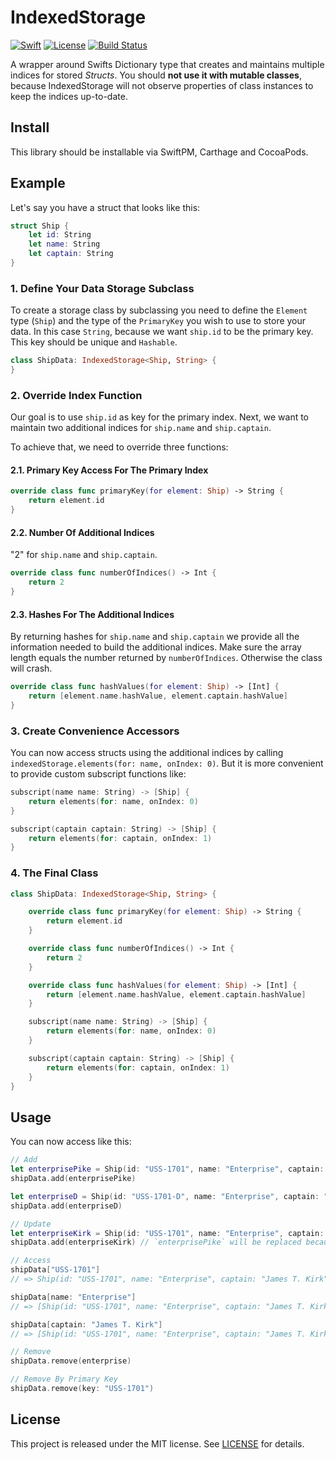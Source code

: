 # IndexedStorage

[![Swift][swift-badge]][swift-url]
[![License][mit-badge]][mit-url]
[![Build Status][travis-badge]][travis-url]

A wrapper around Swifts Dictionary type that creates and maintains multiple indices for stored _Structs_. You should **not use it with mutable classes**, because IndexedStorage will not observe properties of class instances to keep the indices up-to-date.


## Install

This library should be installable via SwiftPM, Carthage and CocoaPods.


## Example

Let's say you have a struct that looks like this:

```swift
struct Ship {
    let id: String
    let name: String
    let captain: String
}
```


### 1. Define Your Data Storage Subclass

To create a storage class by subclassing you need to define the `Element` type (`Ship`)
and the type of the `PrimaryKey` you wish to use to store your data. In this case `String`,
because we want `ship.id` to be the primary key. This key should be unique and `Hashable`.

```swift
class ShipData: IndexedStorage<Ship, String> {
}
```

### 2. Override Index Function

Our goal is to use `ship.id` as key for the primary index. Next, we want to maintain
two additional indices for `ship.name` and `ship.captain`.

To achieve that, we need to override three functions:

#### 2.1. Primary Key Access For The Primary Index

```swift
override class func primaryKey(for element: Ship) -> String {
    return element.id
}
```

#### 2.2. Number Of Additional Indices

"2" for `ship.name` and `ship.captain`.

```swift
override class func numberOfIndices() -> Int {
    return 2
}
```

#### 2.3. Hashes For The Additional Indices

By returning hashes for `ship.name` and `ship.captain` we provide all the information
needed to build the additional indices. Make sure the array length equals the number
returned by `numberOfIndices`. Otherwise the class will crash.

```swift
override class func hashValues(for element: Ship) -> [Int] {
    return [element.name.hashValue, element.captain.hashValue]
}
```

### 3. Create Convenience Accessors

You can now access structs using the additional indices by calling `indexedStorage.elements(for: name, onIndex: 0)`.
But it is more convenient to provide custom subscript functions like:

```swift
subscript(name name: String) -> [Ship] {
    return elements(for: name, onIndex: 0)
}

subscript(captain captain: String) -> [Ship] {
    return elements(for: captain, onIndex: 1)
}
```


### 4. The Final Class

```swift
class ShipData: IndexedStorage<Ship, String> {

    override class func primaryKey(for element: Ship) -> String {
        return element.id
    }

    override class func numberOfIndices() -> Int {
        return 2
    }

    override class func hashValues(for element: Ship) -> [Int] {
        return [element.name.hashValue, element.captain.hashValue]
    }

    subscript(name name: String) -> [Ship] {
        return elements(for: name, onIndex: 0)
    }

    subscript(captain captain: String) -> [Ship] {
        return elements(for: captain, onIndex: 1)
    }
}
```


## Usage

You can now access like this:

```swift
// Add
let enterprisePike = Ship(id: "USS-1701", name: "Enterprise", captain: "Christopher Pike")
shipData.add(enterprisePike)

let enterpriseD = Ship(id: "USS-1701-D", name: "Enterprise", captain: "Jean-Luc Picard")
shipData.add(enterpriseD)

// Update
let enterpriseKirk = Ship(id: "USS-1701", name: "Enterprise", captain: "James T. Kirk")
shipData.add(enterpriseKirk) // `enterprisePike` will be replaced because of the same `id`.

// Access
shipData["USS-1701"]
// => Ship(id: "USS-1701", name: "Enterprise", captain: "James T. Kirk")

shipData[name: "Enterprise"]
// => [Ship(id: "USS-1701", name: "Enterprise", captain: "James T. Kirk"), Ship(id: "USS-1701-D", name: "Enterprise", captain: "Jean-Luc Picard")]

shipData[captain: "James T. Kirk"]
// => [Ship(id: "USS-1701", name: "Enterprise", captain: "James T. Kirk")]

// Remove
shipData.remove(enterprise)

// Remove By Primary Key
shipData.remove(key: "USS-1701")
```

## License

This project is released under the MIT license. See [LICENSE](LICENSE) for details.


[swift-badge]: https://img.shields.io/badge/Swift-3.1-orange.svg?style=flat
[swift-url]: https://swift.org
[mit-badge]: https://img.shields.io/badge/License-MIT-blue.svg?style=flat
[mit-url]: https://tldrlegal.com/license/mit-license
[travis-badge]: https://travis-ci.org/uberbruns/IndexedStorage.svg?branch=master
[travis-url]: https://travis-ci.org/uberbruns/IndexedStorage
